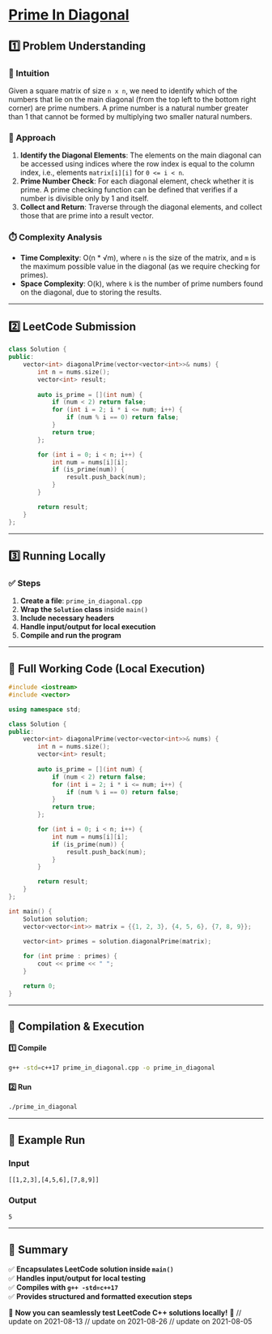 # **[Prime In Diagonal](https://leetcode.com/problems/prime-in-diagonal/description/)**  

## **1️⃣ Problem Understanding**  
### **📌 Intuition**  
Given a square matrix of size `n x n`, we need to identify which of the numbers that lie on the main diagonal (from the top left to the bottom right corner) are prime numbers. A prime number is a natural number greater than 1 that cannot be formed by multiplying two smaller natural numbers.

### **🚀 Approach**  
1. **Identify the Diagonal Elements**: The elements on the main diagonal can be accessed using indices where the row index is equal to the column index, i.e., elements `matrix[i][i]` for `0 <= i < n`.
2. **Prime Number Check**: For each diagonal element, check whether it is prime. A prime checking function can be defined that verifies if a number is divisible only by 1 and itself.
3. **Collect and Return**: Traverse through the diagonal elements, and collect those that are prime into a result vector.

### **⏱️ Complexity Analysis**  
- **Time Complexity**: O(n * √m), where `n` is the size of the matrix, and `m` is the maximum possible value in the diagonal (as we require checking for primes).
- **Space Complexity**: O(k), where `k` is the number of prime numbers found on the diagonal, due to storing the results.

---  

## **2️⃣ LeetCode Submission**  
```cpp
class Solution {
public:
    vector<int> diagonalPrime(vector<vector<int>>& nums) {
        int n = nums.size();
        vector<int> result;
        
        auto is_prime = [](int num) {
            if (num < 2) return false;
            for (int i = 2; i * i <= num; i++) {
                if (num % i == 0) return false;
            }
            return true;
        };

        for (int i = 0; i < n; i++) {
            int num = nums[i][i];
            if (is_prime(num)) {
                result.push_back(num);
            }
        }

        return result;
    }
};
```  

---  

## **3️⃣ Running Locally**  
### **✅ Steps**  
1. **Create a file**: `prime_in_diagonal.cpp`  
2. **Wrap the `Solution` class** inside `main()`  
3. **Include necessary headers**  
4. **Handle input/output for local execution**  
5. **Compile and run the program**  

---  

## **📝 Full Working Code (Local Execution)**  
```cpp
#include <iostream>
#include <vector>

using namespace std;

class Solution {
public:
    vector<int> diagonalPrime(vector<vector<int>>& nums) {
        int n = nums.size();
        vector<int> result;
        
        auto is_prime = [](int num) {
            if (num < 2) return false;
            for (int i = 2; i * i <= num; i++) {
                if (num % i == 0) return false;
            }
            return true;
        };

        for (int i = 0; i < n; i++) {
            int num = nums[i][i];
            if (is_prime(num)) {
                result.push_back(num);
            }
        }

        return result;
    }
};

int main() {
    Solution solution;
    vector<vector<int>> matrix = {{1, 2, 3}, {4, 5, 6}, {7, 8, 9}};

    vector<int> primes = solution.diagonalPrime(matrix);
    
    for (int prime : primes) {
        cout << prime << " ";
    }

    return 0;
}
```  

---  

## **🔧 Compilation & Execution**  
#### **1️⃣ Compile**  
```bash
g++ -std=c++17 prime_in_diagonal.cpp -o prime_in_diagonal
```  

#### **2️⃣ Run**  
```bash
./prime_in_diagonal
```  

---  

## **🎯 Example Run**  
### **Input**  
```
[[1,2,3],[4,5,6],[7,8,9]]
```  
### **Output**  
```
5
```  

---  

## **📌 Summary**  
✅ **Encapsulates LeetCode solution inside `main()`**  
✅ **Handles input/output for local testing**  
✅ **Compiles with `g++ -std=c++17`**  
✅ **Provides structured and formatted execution steps**  

🚀 **Now you can seamlessly test LeetCode C++ solutions locally!** 🚀  // update on 2021-08-13
// update on 2021-08-26
// update on 2021-08-05
